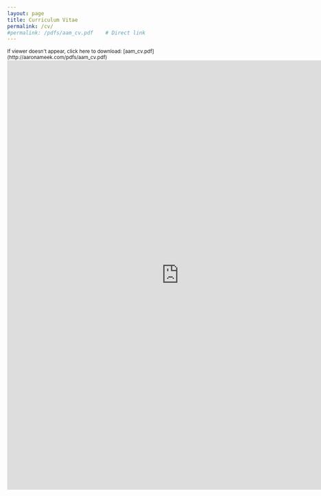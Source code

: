 ```yaml
---
layout: page
title: Curriculum Vitae
permalink: /cv/
#permalink: /pdfs/aam_cv.pdf    # Direct link
---
```


<small>
If viewer doesn't appear, click here to download: [aam_cv.pdf](http://aaronameek.com/pdfs/aam_cv.pdf)
</small>

<embed src="http://aaronameek.com/pdfs/aam_cv.pdf" width="800" height="1000" type="application/pdf">